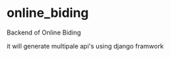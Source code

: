 # online_biding
Backend of Online Biding 

it will generate multipale api's using django framwork 

